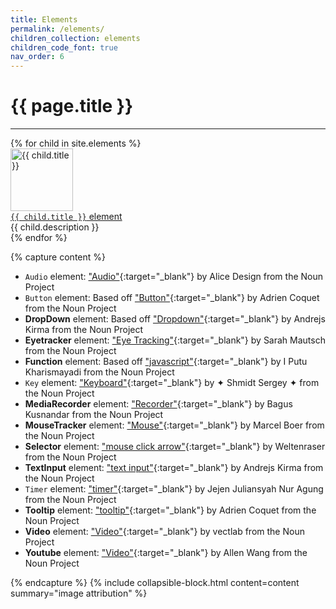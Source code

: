```yaml
---
title: Elements
permalink: /elements/
children_collection: elements
children_code_font: true
nav_order: 6
---
```


# {{ page.title }}

---

<div class="flex-row-wrap mb-8">
{% for child in site.elements %}
  <div class="centered-25 pb-4">
    <a href="{{ child.url | absolute_url }}" class="overlay-link" target="_blank">
    <div class="overlay">
      <img src="{{ site.baseurl }}/assets/elements/{{ child.thumbnail }}" alt="{{ child.title }}" width="100" height="100" class="image">
      <br>
      <div class="element-title"><code>{{ child.title }}</code> element</div>
    </div></a>
    <div class="element-description">{{ child.description }}</div>
  </div>
{% endfor %}
</div>

{% capture content %}

+ `Audio` element:
["Audio"](https://thenounproject.com/rose-alice-design/collection/speaker/?i=3408350){:target="_blank"}
by Alice Design from the Noun Project
+ `Button` element: Based off
["Button"](https://thenounproject.com/search/?q=button&i=2211253){:target="_blank"}
by Adrien Coquet from the Noun Project
+ **DropDown** element: Based off
["Dropdown"](https://thenounproject.com/andrejs/collection/user-interface-thin/?i=1678861){:target="_blank"}
by Andrejs Kirma from the Noun Project
+ **Eyetracker** element:
["Eye Tracking"](https://thenounproject.com/term/eye-tracking/2610605/){:target="_blank"}
by Sarah Mautsch from the Noun Project
+ **Function** element:
Based off ["javascript"](https://thenounproject.com/search/?q=javascript&i=1637023){:target="_blank"}
by I Putu Kharismayadi from the Noun Project
+ `Key` element:
["Keyboard"](https://thenounproject.com/term/keyboard/689836/){:target="_blank"}
by ✦ Shmidt Sergey ✦ from the Noun Project
+ **MediaRecorder** element:
["Recorder"](https://thenounproject.com/term/recorder/2416739/){:target="_blank"}
by Bagus Kusnandar from the Noun Project
+ **MouseTracker** element:
["Mouse"](https://thenounproject.com/boerma/collection/computer/?i=3573979){:target="_blank"}
by Marcel Boer from the Noun Project
+ **Selector** element:
["mouse click arrow"](https://thenounproject.com/weltenraser/collection/computing/?i=1676719){:target="_blank"}
by Weltenraser from the Noun Project
+ **TextInput** element:
["text input"](https://thenounproject.com/andrejs/collection/user-interface/?i=815651){:target="_blank"}
by Andrejs Kirma from the Noun Project
+ `Timer` element:
["timer"](https://thenounproject.com/juliansyah33/collection/baseball/?i=2735133){:target="_blank"}
by Jejen Juliansyah Nur Agung from the Noun Project
+ **Tooltip** element:
["tooltip"](https://thenounproject.com/search/?q=tooltip&i=3194820){:target="_blank"}
by Adrien Coquet from the Noun Project
+ **Video** element:
["Video"](https://thenounproject.com/vectlabmail/collection/media/?i=2375491){:target="_blank"}
by vectlab from the Noun Project
+ **Youtube** element:
["Video"](https://thenounproject.com/term/video/672008/){:target="_blank"}
by Allen Wang from the Noun Project

{% endcapture %}
{% include collapsible-block.html content=content summary="image attribution" %}
